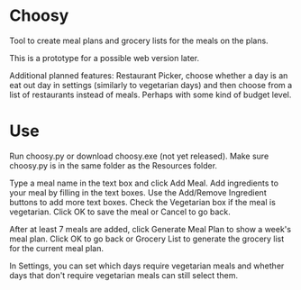 # Choosy

Tool to create meal plans and grocery lists for the meals on the plans.

This is a prototype for a possible web version later.

Additional planned features:
      Restaurant Picker, choose whether a day is an eat out day in settings (similarly to vegetarian days)
      and then choose from a list of restaurants instead of meals. Perhaps with some kind of budget level.

# Use

Run choosy.py or download choosy.exe (not yet released). Make sure choosy.py is in the same folder as the Resources folder.

Type a meal name in the text box and click Add Meal. Add ingredients to your meal by filling in the text boxes.
Use the Add/Remove Ingredient buttons to add more text boxes. Check the Vegetarian box if the meal is vegetarian.
Click OK to save the meal or Cancel to go back.

After at least 7 meals are added, click Generate Meal Plan to show a week's meal plan. Click OK to go back
or Grocery List to generate the grocery list for the current meal plan.

In Settings, you can set which days require vegetarian meals and whether days that don't require vegetarian meals can still select them.  
